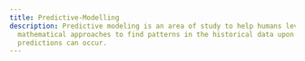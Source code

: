 ```yaml
---
title: Predictive-Modelling
description: Predictive modeling is an area of study to help humans leverage advanced
  mathematical approaches to find patterns in the historical data upon which future
  predictions can occur.
---
```

